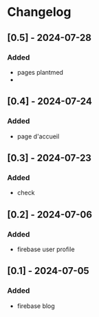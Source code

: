 # Changelog

## [0.5] - 2024-07-28

### Added

- pages plantmed
-
## [0.4] - 2024-07-24

### Added

- page d'accueil

## [0.3] - 2024-07-23

### Added

- check

## [0.2] - 2024-07-06

### Added

- firebase user profile

## [0.1] - 2024-07-05

### Added

- firebase blog
